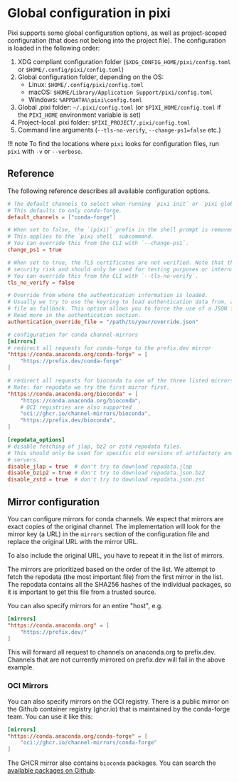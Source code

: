 # Global configuration in pixi

Pixi supports some global configuration options, as well as project-scoped
configuration (that does not belong into the project file). The configuration is
loaded in the following order:

1. XDG compliant configuration folder (`$XDG_CONFIG_HOME/pixi/config.toml` or
   `$HOME/.config/pixi/config.toml`)
2. Global configuration folder, depending on the OS:
   - Linux: `$HOME/.config/pixi/config.toml`
   - macOS: `$HOME/Library/Application Support/pixi/config.toml`
   - Windows: `%APPDATA%\pixi\config.toml`
3. Global .pixi folder: `~/.pixi/config.toml` (or `$PIXI_HOME/config.toml` if
   the `PIXI_HOME` environment variable is set)
4. Project-local .pixi folder: `$PIXI_PROJECT/.pixi/config.toml`
5. Command line arguments (`--tls-no-verify`, `--change-ps1=false` etc.)

!!! note
    To find the locations where `pixi` looks for configuration files, run
    `pixi` with `-v` or `--verbose`.

## Reference

The following reference describes all available configuration options.

```toml
# The default channels to select when running `pixi init` or `pixi global install`.
# This defaults to only conda-forge.
default_channels = ["conda-forge"]

# When set to false, the `(pixi)` prefix in the shell prompt is removed.
# This applies to the `pixi shell` subcommand.
# You can override this from the CLI with `--change-ps1`.
change_ps1 = true

# When set to true, the TLS certificates are not verified. Note that this is a
# security risk and should only be used for testing purposes or internal networks.
# You can override this from the CLI with `--tls-no-verify`.
tls_no_verify = false

# Override from where the authentication information is loaded.
# Usually we try to use the keyring to load authentication data from, and only use a JSON
# file as fallback. This option allows you to force the use of a JSON file.
# Read more in the authentication section.
authentication_override_file = "/path/to/your/override.json"

# configuration for conda channel-mirrors
[mirrors]
# redirect all requests for conda-forge to the prefix.dev mirror
"https://conda.anaconda.org/conda-forge" = [
    "https://prefix.dev/conda-forge"
]

# redirect all requests for bioconda to one of the three listed mirrors
# Note: for repodata we try the first mirror first.
"https://conda.anaconda.org/bioconda" = [
    "https://conda.anaconda.org/bioconda",
    # OCI registries are also supported
    "oci://ghcr.io/channel-mirrors/bioconda",
    "https://prefix.dev/bioconda",
]

[repodata_options]
# disable fetching of jlap, bz2 or zstd repodata files.
# This should only be used for specific old versions of artifactory and other non-compliant
# servers.
disable_jlap = true  # don't try to download repodata.jlap
disable_bzip2 = true # don't try to download repodata.json.bz2
disable_zstd = true  # don't try to download repodata.json.zst
```

## Mirror configuration

You can configure mirrors for conda channels. We expect that mirrors are exact
copies of the original channel. The implementation will look for the mirror key
(a URL) in the `mirrors` section of the configuration file and replace the
original URL with the mirror URL.

To also include the original URL, you have to repeat it in the list of mirrors.

The mirrors are prioritized based on the order of the list. We attempt to fetch
the repodata (the most important file) from the first mirror in the list. The
repodata contains all the SHA256 hashes of the individual packages, so it is
important to get this file from a trusted source.

You can also specify mirrors for an entire "host", e.g.

```toml
[mirrors]
"https://conda.anaconda.org" = [
    "https://prefix.dev/"
]
```

This will forward all request to channels on anaconda.org to prefix.dev.
Channels that are not currently mirrored on prefix.dev will fail in the above example.

### OCI Mirrors

You can also specify mirrors on the OCI registry. There is a public mirror on
the Github container registry (ghcr.io) that is maintained by the conda-forge
team. You can use it like this:

```toml
[mirrors]
"https://conda.anaconda.org/conda-forge" = [
    "oci://ghcr.io/channel-mirrors/conda-forge"
]
```

The GHCR mirror also contains `bioconda` packages. You can search the [available
packages on Github](https://github.com/orgs/channel-mirrors/packages).
